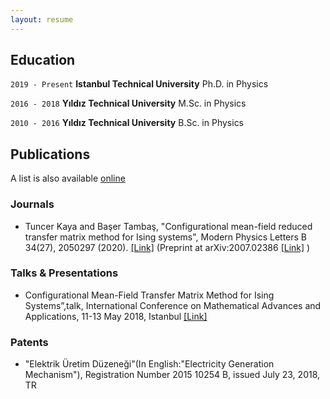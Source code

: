 ```yaml
---
layout: resume
---
```

## Education

`2019 - Present`
__Istanbul Technical University__
Ph.D. in Physics

`2016 - 2018`
__Yıldız Technical University__
M.Sc. in Physics

`2010 - 2016`
__Yıldız Technical University__
B.Sc. in Physics

## Publications
A list is also available [online](https://scholar.google.com/citations?user=vRWXjRYAAAAJ&hl=en)

### Journals

- Tuncer Kaya and Başer Tambaş, "Configurational mean-field reduced transfer matrix method for Ising systems", Modern Physics Letters B 34(27), 2050297 (2020). <a href="https://doi.org/10.1142/S0217984920502978">[Link]</a> (Preprint at arXiv:2007.02386 <a href="https://arxiv.org/abs/2007.02386">[Link]</a> )

### Talks & Presentations

- Configurational Mean-Field Transfer Matrix Method for Ising Systems”,talk, International Conference on Mathematical Advances and Applications, 11-13 May 2018, ̇Istanbul <a href="http://icomaa2018.com/wp-content/uploads/2018/07/ICOMAA-2018-ABSTRACT-BOOK-Revised.pdf">[Link]</a>
<!-- comment -->

### Patents

- "Elektrik Üretim Düzeneği"(In English:"Electricity Generation Mechanism"), Registration Number 2015 10254 B, issued July 23, 2018, TR
<!-- ### Footer 


Last updated: May 2013 -->


